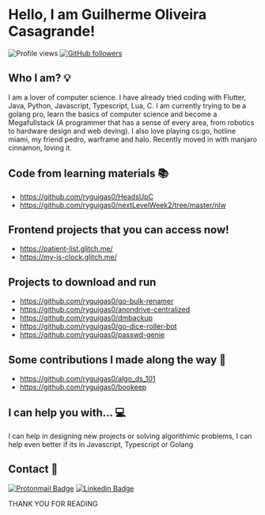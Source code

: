 # Hello, I am Guilherme Oliveira Casagrande!
![Profile views](https://gpvc.arturio.dev/ryguigas0)
[![GitHub followers](https://img.shields.io/github/followers/ryguigas0.svg?style=social&label=Follow&maxAge=2592000)](https://github.com/ryguigas0?tab=followers)


## Who I am? :bulb:
I am a lover of computer science. I have already tried coding with Flutter, Java, Python, Javascript, Typescript, Lua, C. I am currently trying to be a golang pro, learn the basics of computer science and become a Megafullstack (A programmer that has a sense of every area, from robotics to hardware design and web deving). I also love playing cs:go, hotline miami, my friend pedro, warframe and halo. Recently moved in with manjaro cinnamon, loving it.

## Code from learning materials :books:
- https://github.com/ryguigas0/HeadsUpC
- https://github.com/ryguigas0/nextLevelWeek2/tree/master/nlw

## Frontend projects that you can access now!
- https://patient-list.glitch.me/
- https://my-js-clock.glitch.me/

## Projects to download and run
- https://github.com/ryguigas0/go-bulk-renamer
- https://github.com/ryguigas0/anondrive-centralized
- https://github.com/ryguigas0/dmbackup
- https://github.com/ryguigas0/go-dice-roller-bot
- https://github.com/ryguigas0/passwd-genie

## Some contributions I made along the way :handshake:
- https://github.com/ryguigas0/algo_ds_101
- https://github.com/ryguigas0/bookeep

## I can help you with... :computer:
I can help in designing new projects or solving algorithimic problems, I can help even better if its in Javascript, Typescript or Golang

## Contact :satellite:
[![Protonmail Badge](https://img.shields.io/badge/ProtonMail-8B89CC?style=for-the-badge&logo=protonmail&logoColor=white)]( guigacasa@protonmail.ch)
[![Linkedin Badge](https://img.shields.io/badge/-GuilhermeCasagrande-blue?style=flat-square&logo=Linkedin&logoColor=white&link=https://www.linkedin.com/in/guigacasa-megastack/)](https://www.linkedin.com/in/guigacasa-megastack/) </br>

THANK YOU FOR READING
